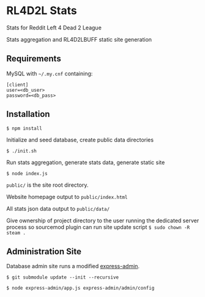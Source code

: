 # RL4D2L Stats

Stats for Reddit Left 4 Dead 2 League

Stats aggregation and RL4D2LBUFF static site generation

## Requirements

MySQL with `~/.my.cnf` containing:
```
[client]
user=<db_user>
password=<db_pass>
```

## Installation

```
$ npm install
```

Initialize and seed database, create public data directories
```
$ ./init.sh
```

Run stats aggregation, generate stats data, generate static site
```
$ node index.js
```

`public/` is the site root directory.

Website homepage output to `public/index.html`

All stats json data output to `public/data/`

Give ownership of project directory to the user running the dedicated server process so sourcemod plugin can run site update script
`$ sudo chown -R steam .`

## Administration Site

Database admin site runs a modified [express-admin](https://github.com/simov/express-admin).

```
$ git submodule update --init --recursive

$ node express-admin/app.js express-admin/admin/config
```
